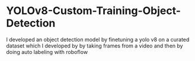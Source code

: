 # YOLOv8-Custom-Training-Object-Detection
I developed an object detection model by finetuning a yolo v8 on a curated dataset which I developed by by taking frames from a video and then by doing auto labeling with roboflow
